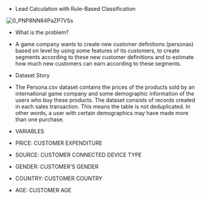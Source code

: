 * Lead Calculation with Rule-Based Classification

![0_PNP8NN84PaZP7VSs](https://user-images.githubusercontent.com/73841520/120351719-c5c35680-c308-11eb-9906-ac4a3a4c3b64.jpg)


- What is the problem?
- A game company wants to create new customer definitions (personas) based on level by using some features of its customers, to create segments according to these new customer definitions and to estimate how much new customers can earn according to these segments.

- Dataset Story
- The Persona.csv dataset contains the prices of the products sold by an international game company and some demographic information of the users who buy these products.
The dataset consists of records created in each sales transaction.
This means the table is not deduplicated.
In other words, a user with certain demographics may have made more than one purchase.

- VARIABLES
- PRICE: CUSTOMER EXPENDITURE
- SOURCE: CUSTOMER CONNECTED DEVICE TYPE
- GENDER: CUSTOMER'S GENDER
- COUNTRY: CUSTOMER COUNTRY
- AGE: CUSTOMER AGE
